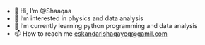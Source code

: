 - 👋 Hi, I’m @Shaaqaa
- 👀 I’m interested in physics and data analysis
- 🌱 I’m currently learning python programming and data analysis
- 📫 How to reach me eskandarishaqayeq@gamil.com

<!---
Shaaqaa/Shaaqaa is a ✨ special ✨ repository because its `README.md` (this file) appears on your GitHub profile.
You can click the Preview link to take a look at your changes.
--->
